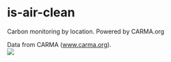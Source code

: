 # is-air-clean
Carbon monitoring by location. Powered by CARMA.org

Data from CARMA (www.carma.org).
<br>
<a href="http://www.carma.org/" title="Go to CARMA"><img src="http://carma.org/blog/wp-content/uploads/2007/11/carma_web.png" /></a>
